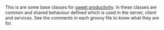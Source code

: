 This is are some base classes for [sweet productivity](http://sweet-productivity.com/).
In these classes are common and
shared behaviour defined which is used in the server, client and services.
See the comments in each groovy file to know what they are for.
